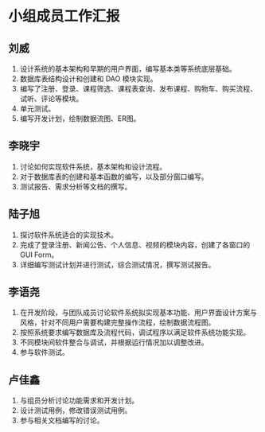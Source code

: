 # 小组成员工作汇报

## 刘威

1. 设计系统的基本架构和早期的用户界面，编写基本类等系统底层基础。
2. 数据库表结构设计和创建和 DAO 模块实现。
3. 编写了注册、登录、课程筛选、课程表查询、发布课程、购物车、购买流程、试听、评论等模块。
4. 单元测试。
5. 编写开发计划，绘制数据流图、ER图。

## 李晓宇

1. 讨论如何实现软件系统，基本架构和设计流程。
2. 对于数据库表的创建和基本函数的编写，以及部分窗口编写。
3. 测试报告、需求分析等文档的撰写。

## 陆子旭

1. 探讨软件系统适合的实现技术。
2. 完成了登录注册、新闻公告、个人信息、视频的模块内容，创建了各窗口的GUI Form。
3. 详细编写测试计划并进行测试，综合测试情况，撰写测试报告。

## 李语尧

1. 在开发阶段，与团队成员讨论软件系统拟实现基本功能、用户界面设计方案与风格，针对不同用户需要构建完整操作流程，绘制数据流程图。
2. 按照系统要求编写数据库及流程代码，调试程序以满足软件系统功能实现。
3. 不同模块间软件整合与调试，并根据运行情况加以调整改进。
4. 参与软件测试。

## 卢佳鑫

1. 与组员分析讨论功能需求和开发计划。
2. 设计测试用例，修改错误测试用例。
3. 参与相关文档编写的讨论。
